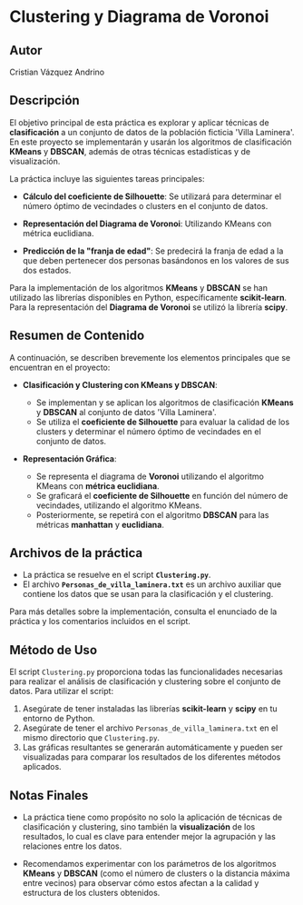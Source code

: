 # Clustering y Diagrama de Voronoi

## Autor
Cristian Vázquez Andrino

## Descripción

El objetivo principal de esta práctica es explorar y aplicar técnicas de **clasificación** a un conjunto de datos de la población ficticia 'Villa Laminera'. En este proyecto se implementarán y usarán los algoritmos de clasificación **KMeans** y **DBSCAN**, además de otras técnicas estadísticas y de visualización.

La práctica incluye las siguientes tareas principales:

- **Cálculo del coeficiente de Silhouette**: Se utilizará para determinar el número óptimo de vecindades o clusters en el conjunto de datos.
  
- **Representación del Diagrama de Voronoi**: Utilizando KMeans con métrica euclidiana.
  
- **Predicción de la "franja de edad"**: Se predecirá la franja de edad a la que deben pertenecer dos personas basándonos en los valores de sus dos estados.

Para la implementación de los algoritmos **KMeans** y **DBSCAN** se han utilizado las librerías disponibles en Python, específicamente **scikit-learn**. Para la representación del **Diagrama de Voronoi** se utilizó la librería **scipy**.

## Resumen de Contenido

A continuación, se describen brevemente los elementos principales que se encuentran en el proyecto:

- **Clasificación y Clustering con KMeans y DBSCAN**: 
  - Se implementan y se aplican los algoritmos de clasificación **KMeans** y **DBSCAN** al conjunto de datos 'Villa Laminera'.
  - Se utiliza el **coeficiente de Silhouette** para evaluar la calidad de los clusters y determinar el número óptimo de vecindades en el conjunto de datos.

- **Representación Gráfica**:
  - Se representa el diagrama de **Voronoi** utilizando el algoritmo KMeans con **métrica euclidiana**.
  - Se graficará el **coeficiente de Silhouette** en función del número de vecindades, utilizando el algoritmo KMeans.
  - Posteriormente, se repetirá con el algoritmo **DBSCAN** para las métricas **manhattan** y **euclidiana**.

## Archivos de la práctica
  - La práctica se resuelve en el script **`Clustering.py`**.
  - El archivo **`Personas_de_villa_laminera.txt`** es un archivo auxiliar que contiene los datos que se usan para la clasificación y el clustering.
  
  Para más detalles sobre la implementación, consulta el enunciado de la práctica y los comentarios incluidos en el script.

## Método de Uso

El script `Clustering.py` proporciona todas las funcionalidades necesarias para realizar el análisis de clasificación y clustering sobre el conjunto de datos. Para utilizar el script:

1. Asegúrate de tener instaladas las librerías **scikit-learn** y **scipy** en tu entorno de Python.
2. Asegúrate de tener el archivo `Personas_de_villa_laminera.txt` en el mismo directorio que `Clustering.py`.
3. Las gráficas resultantes se generarán automáticamente y pueden ser visualizadas para comparar los resultados de los diferentes métodos aplicados.

## Notas Finales

- La práctica tiene como propósito no solo la aplicación de técnicas de clasificación y clustering, sino también la **visualización** de los resultados, lo cual es clave para entender mejor la agrupación y las relaciones entre los datos.

- Recomendamos experimentar con los parámetros de los algoritmos **KMeans** y **DBSCAN** (como el número de clusters o la distancia máxima entre vecinos) para observar cómo estos afectan a la calidad y estructura de los clusters obtenidos.
